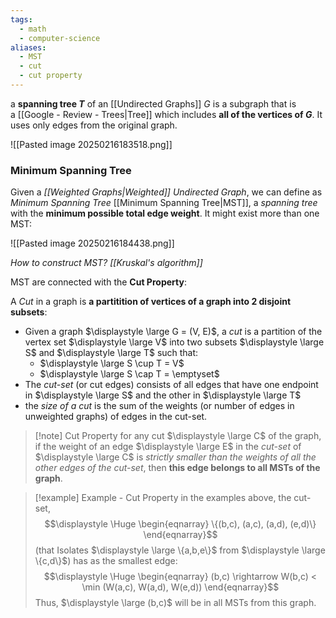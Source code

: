 ```yaml
---
tags:
  - math
  - computer-science
aliases:
  - MST
  - cut
  - cut property
---
```

a **spanning tree _T_** of an  [[Undirected Graphs]] _G_ is a subgraph that is a [[Google - Review - Trees|Tree]] which includes **all of the vertices of _G_**. It uses only edges from the original graph.

![[Pasted image 20250216183518.png]]

### Minimum Spanning Tree

Given a *[[Weighted Graphs|Weighted]] Undirected Graph*, we can define as *Minimum Spanning Tree* [[Minimum Spanning Tree|MST]], a *spanning tree* with the **minimum possible total edge weight**. It might exist more than one MST:

![[Pasted image 20250216184438.png]]

*How to construct MST? [[Kruskal's algorithm]]*

MST are connected with the **Cut Property**:

A *Cut* in a graph is **a partitition of vertices of a graph into 2 disjoint subsets**:
-  Given a graph $\displaystyle \large G = (V, E)$, a *cut* is a partition of the vertex set $\displaystyle \large V$ into two subsets $\displaystyle \large S$ and $\displaystyle \large T$ such that:
	- $\displaystyle \large S \cup T = V$ 
	- $\displaystyle \large S \cap T = \emptyset$  
- The *cut-set* (or cut edges) consists of all edges that have one endpoint in $\displaystyle \large S$ and the other in $\displaystyle \large T$
- the *size of a cut* is the sum of the weights (or number of edges in unweighted graphs) of edges in the cut-set.

>[!note] Cut Property
> for any cut $\displaystyle \large C$ of the graph, if the weight of an edge $\displaystyle \large E$ in the *cut-set* of $\displaystyle \large C$ is *strictly smaller than the weights of all the other edges of the cut-set*, then **this edge belongs to all MSTs of the graph**.

>[!example] Example - Cut Property
> in the examples above, the cut-set,
>$$\displaystyle \Huge \begin{eqnarray} 
>\{(b,c), (a,c), (a,d), (e,d)\}
>\end{eqnarray}$$
>(that Isolates $\displaystyle \large \{a,b,e\}$ from $\displaystyle \large \{c,d\}$) has as the smallest edge:
>$$\displaystyle \Huge \begin{eqnarray} 
>(b,c) \rightarrow W(b,c) < \min (W(a,c), W(a,d), W(e,d))
>\end{eqnarray}$$
>Thus, $\displaystyle \large (b,c)$ will be in all MSTs from this graph.



